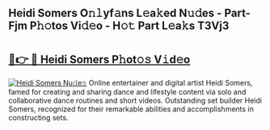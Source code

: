 ## Heidi Somers O𝚗𝚕yf𝚊ns L𝚎a𝚔ed N𝚞𝚍es - Part-Fjm P𝚑𝚘tos Vi𝚍𝚎o - H𝚘𝚝 Part L𝚎a𝚔s T3Vj3

# <h2><a href="http://kfbbz1.oniu.top/?m=Heidi+Somers">🔗👉 🔴 Heidi Somers P𝚑ot𝚘𝚜 V𝚒d𝚎o</a></h2>

[![Heidi Somers Nu𝚍e𝚜](https://i.imgur.com/0qMVB7G.gif)](http://kfbbz1.oniu.top/?m=Heidi+Somers)
Online entertainer and digital artist Heidi Somers, famed for creating and sharing dance and lifestyle content via solo and collaborative dance routines and short videos. Outstanding set builder Heidi Somers, recognized for their remarkable abilities and accomplishments in constructing sets.  
